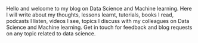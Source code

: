 Hello and welcome to my blog on Data Science and Machine learning. Here I will write about my thoughts, lessons learnt, tutorials, books I read, podcasts I listen, videos I see, topics I discuss with my colleagues on Data Science and Machine learning. Get in touch for feedback and blog requests on any topic related to data science.








